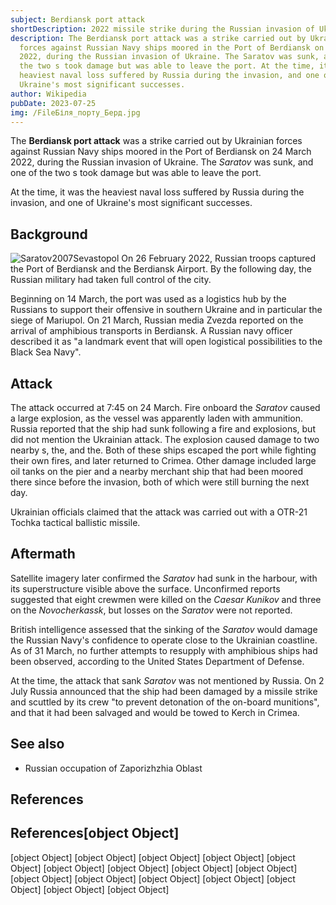 ```yaml
---
subject: Berdiansk port attack
shortDescription: 2022 missile strike during the Russian invasion of Ukraine
description: The Berdiansk port attack was a strike carried out by Ukrainian
  forces against Russian Navy ships moored in the Port of Berdiansk on 24 March
  2022, during the Russian invasion of Ukraine. The Saratov was sunk, and one of
  the two s took damage but was able to leave the port. At the time, it was the
  heaviest naval loss suffered by Russia during the invasion, and one of
  Ukraine's most significant successes.
author: Wikipedia
pubDate: 2023-07-25
img: /FileБіля_порту_Берд.jpg
---
```


The **Berdiansk port attack** was a strike carried out by Ukrainian forces against Russian Navy ships moored in the Port of Berdiansk on 24 March 2022, during the Russian invasion of Ukraine. The *Saratov* was sunk, and one of the two s took damage but was able to leave the port.

At the time, it was the heaviest naval loss suffered by Russia during the invasion, and one of Ukraine's most significant successes.

## Background
![Saratov2007Sevastopol](https://wikipedia.org/wiki/Special:Redirect/file/Saratov2007Sevastopol.jpg?)
On 26 February 2022, Russian troops captured the Port of Berdiansk and the Berdiansk Airport. By the following day, the Russian military had taken full control of the city.

Beginning on 14 March, the port was used as a logistics hub by the Russians to support their offensive in southern Ukraine and in particular the siege of Mariupol. On 21 March, Russian media Zvezda reported on the arrival of amphibious transports in Berdiansk. A Russian navy officer described it as "a landmark event that will open logistical possibilities to the Black Sea Navy".

## Attack
The attack occurred at 7:45 on 24 March. Fire onboard the *Saratov* caused a large explosion, as the vessel was apparently laden with ammunition. Russia reported that the ship had sunk following a fire and explosions, but did not mention the Ukrainian attack. The explosion caused damage to two nearby s, the, and the. Both of these ships escaped the port while fighting their own fires, and later returned to Crimea. Other damage included large oil tanks on the pier and a nearby merchant ship that had been moored there since before the invasion, both of which were still burning the next day.

Ukrainian officials claimed that the attack was carried out with a OTR-21 Tochka tactical ballistic missile.

## Aftermath
Satellite imagery later confirmed the *Saratov* had sunk in the harbour, with its superstructure visible above the surface. Unconfirmed reports suggested that eight crewmen were killed on the *Caesar Kunikov* and three on the *Novocherkassk*, but losses on the *Saratov* were not reported.

British intelligence assessed that the sinking of the *Saratov* would damage the Russian Navy's confidence to operate close to the Ukrainian coastline. As of 31 March, no further attempts to resupply with amphibious ships had been observed, according to the United States Department of Defense.

At the time, the attack that sank *Saratov* was not mentioned by Russia. On 2 July Russia announced that the ship had been damaged by a missile strike and scuttled by its crew "to prevent detonation of the on-board munitions", and that it had been salvaged and would be towed to Kerch in Crimea.

## See also
 * Russian occupation of Zaporizhzhia Oblast


## References
## References[object Object]
[object Object]
[object Object]
[object Object]
[object Object]
[object Object]
[object Object]
[object Object]
[object Object]
[object Object]
[object Object]
[object Object]
[object Object]
[object Object]
[object Object]
[object Object]
[object Object]